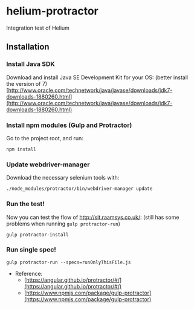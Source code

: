 # helium-protractor
Integration test of Helium

## Installation
### Install Java SDK
Download and install Java SE Development Kit for your OS:
(better install the version of 7)
[http://www.oracle.com/technetwork/java/javase/downloads/jdk7-downloads-1880260.html](http://www.oracle.com/technetwork/java/javase/downloads/jdk7-downloads-1880260.html)

### Install npm modules (Gulp and Protractor)
Go to the project root, and run:
```
npm install
```

### Update webdriver-manager
Download the necessary selenium tools with:
```
./node_modules/protractor/bin/webdriver-manager update
```

### Run the test!
Now you can test the flow of http://sit.raamsys.co.uk/: 
(still has some problems when running ```gulp protractor-run```)
```
gulp protractor-install
```

### Run single spec!
```
gulp protractor-run --specs=runOnlyThisFile.js
```


* Reference:
    * [https://angular.github.io/protractor/#/](https://angular.github.io/protractor/#/)
    * [https://www.npmjs.com/package/gulp-protractor](https://www.npmjs.com/package/gulp-protractor)
